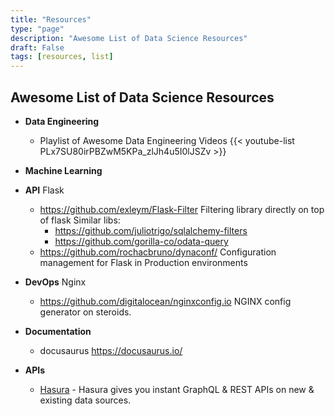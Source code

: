 ```yaml
---
title: "Resources"
type: "page"
description: "Awesome List of Data Science Resources"
draft: False
tags: [resources, list]
---
```


## Awesome List of Data Science Resources

 - **Data Engineering**

   - Playlist of Awesome Data Engineering Videos
    {{<  youtube-list PLx7SU80irPBZwM5KPa_zlJh4u5I0lJSZv >}}

   


 - **Machine Learning**


 - **API**
  Flask
   - https://github.com/exleym/Flask-Filter Filtering library directly on top of flask
    Similar libs:
     - https://github.com/juliotrigo/sqlalchemy-filters
     - https://github.com/gorilla-co/odata-query
   - https://github.com/rochacbruno/dynaconf/ Configuration management for Flask in Production environments


 - **DevOps**
   Nginx
    - https://github.com/digitalocean/nginxconfig.io NGINX config generator on steroids.

 - **Documentation**
   - docusaurus https://docusaurus.io/


 - **APIs**

   - [Hasura](https://hasura.io/) - Hasura gives you instant GraphQL & REST APIs on new & existing data sources. 